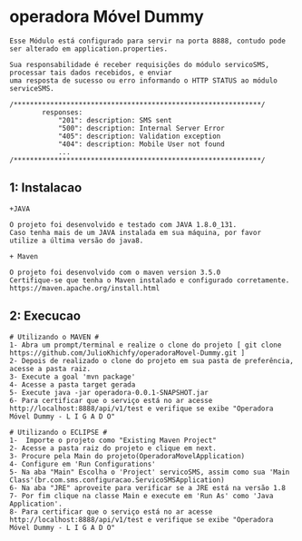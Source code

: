# operadora Móvel Dummy #

	Esse Módulo está configurado para servir na porta 8888, contudo pode ser alterado em application.properties.
	
	Sua responsabilidade é receber requisições do módulo servicoSMS, processar tais dados recebidos, e enviar 
	uma resposta de sucesso ou erro informando o HTTP STATUS ao módulo serviceSMS.
	
	/*************************************************************/
			responses:
 				"201": description: SMS sent 
				"500": description: Internal Server Error 
				"405": description: Validation exception 
				"404": description: Mobile User not found
				...
	/*************************************************************/


## 1: Instalacao ##

	+JAVA
 	
 	O projeto foi desenvolvido e testado com JAVA 1.8.0_131.
 	Caso tenha mais de um JAVA instalada em sua máquina, por favor
 	utilize a última versão do java8.
 	
	+ Maven
	
 	O projeto foi desenvolvido com o maven version 3.5.0
 	Certifique-se que tenha o Maven instalado e configurado corretamente. https://maven.apache.org/install.html
 	
 
## 2: Execucao ##

	# Utilizando o MAVEN #
	1- Abra um prompt/terminal e realize o clone do projeto [ git clone https://github.com/JulioKhichfy/operadoraMovel-Dummy.git ]
	2- Depois de realizado o clone do projeto em sua pasta de preferência, acesse a pasta raiz.
	3- Execute a goal 'mvn package'
	4- Acesse a pasta target gerada
	5- Execute java -jar operadora-0.0.1-SNAPSHOT.jar
	6- Para certificar que o serviço está no ar acesse http://localhost:8888/api/v1/test e verifique se exibe "Operadora Móvel Dummy - L I G A D O"
	
	# Utilizando o ECLIPSE #
	1-	Importe o projeto como "Existing Maven Project"
	2- Acesse a pasta raiz do projeto e clique em next.
	3- Procure pela Main do projeto(OperadoraMovelApplication) 
	4- Configure em 'Run Configurations'
	5- Na aba "Main" Escolha o 'Project' servicoSMS, assim como sua 'Main Class'(br.com.sms.configuracao.ServicoSMSApplication)
	6- Na aba "JRE" aproveite para verificar se a JRE está na versão 1.8
	7- Por fim clique na classe Main e execute em 'Run As' como 'Java Application'.
	8- Para certificar que o serviço está no ar acesse http://localhost:8888/api/v1/test e verifique se exibe "Operadora Móvel Dummy - L I G A D O"
	

